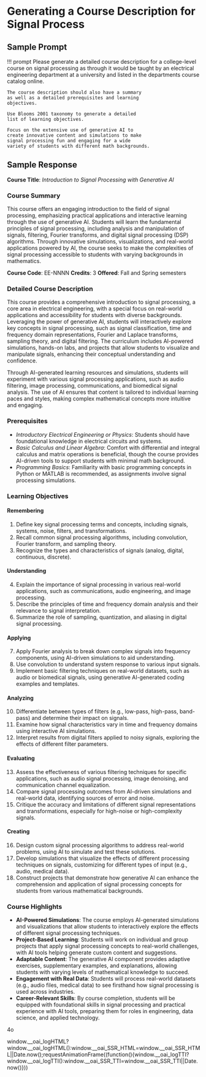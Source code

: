 # Generating a Course Description for Signal Process

## Sample Prompt

!!! prompt
    Please generate a detailed course description for a
    college-level course on signal processing as through
    it would be taught by an electrical engineering
    department at a university and listed in the
    departments course catalog online.

    The course description should also have a summary
    as well as a detailed prerequisites and learning
    objectives.

    Use Blooms 2001 taxonomy to generate a detailed
    list of learning objectives.

    Focus on the extensive use of generative AI to
    create innovative content and simulations to make
    signal processing fun and engaging for a wide
    variety of students with different math backgrounds.

## Sample Response

**Course Title**: *Introduction to Signal Processing with Generative AI*


### Course Summary

This course offers an engaging introduction to the field of signal processing, emphasizing practical applications and interactive learning through the use of generative AI. Students will learn the fundamental principles of signal processing, including analysis and manipulation of signals, filtering, Fourier transforms, and digital signal processing (DSP) algorithms. Through innovative simulations, visualizations, and real-world applications powered by AI, the course seeks to make the complexities of signal processing accessible to students with varying backgrounds in mathematics.

**Course Code**: EE-NNNN
**Credits**: 3
**Offered**: Fall and Spring semesters

### Detailed Course Description

This course provides a comprehensive introduction to signal processing, a core area in electrical engineering, with a special focus on real-world applications and accessibility for students with diverse backgrounds. Leveraging the power of generative AI, students will interactively explore key concepts in signal processing, such as signal classification, time and frequency domain representations, Fourier and Laplace transforms, sampling theory, and digital filtering. The curriculum includes AI-powered simulations, hands-on labs, and projects that allow students to visualize and manipulate signals, enhancing their conceptual understanding and confidence.

Through AI-generated learning resources and simulations, students will experiment with various signal processing applications, such as audio filtering, image processing, communications, and biomedical signal analysis. The use of AI ensures that content is tailored to individual learning paces and styles, making complex mathematical concepts more intuitive and engaging.

### Prerequisites

-   *Introductory Electrical Engineering or Physics*: Students should have foundational knowledge in electrical circuits and systems.
-   *Basic Calculus and Linear Algebra*: Comfort with differential and integral calculus and matrix operations is beneficial, though the course provides AI-driven tools to support students with minimal math background.
-   *Programming Basics*: Familiarity with basic programming concepts in Python or MATLAB is recommended, as assignments involve signal processing simulations.

### Learning Objectives

#### Remembering

1.  Define key signal processing terms and concepts, including signals, systems, noise, filters, and transformations.
2.  Recall common signal processing algorithms, including convolution, Fourier transform, and sampling theory.
3.  Recognize the types and characteristics of signals (analog, digital, continuous, discrete).

#### Understanding

4.  Explain the importance of signal processing in various real-world applications, such as communications, audio engineering, and image processing.
5.  Describe the principles of time and frequency domain analysis and their relevance to signal interpretation.
6.  Summarize the role of sampling, quantization, and aliasing in digital signal processing.

#### Applying

7.  Apply Fourier analysis to break down complex signals into frequency components, using AI-driven simulations to aid understanding.
8.  Use convolution to understand system response to various input signals.
9.  Implement basic filtering techniques on real-world datasets, such as audio or biomedical signals, using generative AI-generated coding examples and templates.

#### Analyzing

10.  Differentiate between types of filters (e.g., low-pass, high-pass, band-pass) and determine their impact on signals.
11.  Examine how signal characteristics vary in time and frequency domains using interactive AI simulations.
12.  Interpret results from digital filters applied to noisy signals, exploring the effects of different filter parameters.

#### Evaluating

13.  Assess the effectiveness of various filtering techniques for specific applications, such as audio signal processing, image denoising, and communication channel equalization.
14.  Compare signal processing outcomes from AI-driven simulations and real-world data, identifying sources of error and noise.
15.  Critique the accuracy and limitations of different signal representations and transformations, especially for high-noise or high-complexity signals.

#### Creating

16.  Design custom signal processing algorithms to address real-world problems, using AI to simulate and test these solutions.
17.  Develop simulations that visualize the effects of different processing techniques on signals, customizing for different types of input (e.g., audio, medical data).
18.  Construct projects that demonstrate how generative AI can enhance the comprehension and application of signal processing concepts for students from various mathematical backgrounds.

### **Course Highlights**

-   **AI-Powered Simulations**: The course employs AI-generated simulations and visualizations that allow students to interactively explore the effects of different signal processing techniques.
-   **Project-Based Learning**: Students will work on individual and group projects that apply signal processing concepts to real-world challenges, with AI tools helping generate custom content and suggestions.
-   **Adaptable Content**: The generative AI component provides adaptive exercises, supplementary examples, and explanations, allowing students with varying levels of mathematical knowledge to succeed.
-   **Engagement with Real Data**: Students will process real-world datasets (e.g., audio files, medical data) to see firsthand how signal processing is used across industries.
-   **Career-Relevant Skills**: By course completion, students will be equipped with foundational skills in signal processing and practical experience with AI tools, preparing them for roles in engineering, data science, and applied technology.

4o

window.\_\_oai\_logHTML?window.\_\_oai\_logHTML():window.\_\_oai\_SSR\_HTML=window.\_\_oai\_SSR\_HTML||Date.now();requestAnimationFrame((function(){window.\_\_oai\_logTTI?window.\_\_oai\_logTTI():window.\_\_oai\_SSR\_TTI=window.\_\_oai\_SSR\_TTI||Date.now()}))
